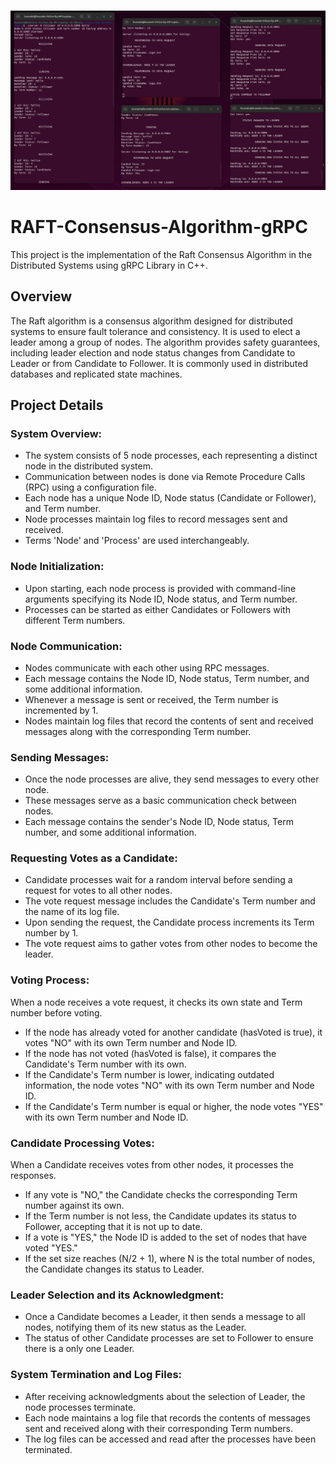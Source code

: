 ###

<p align="center">
  <img src="https://github.com/HusnainZee/RAFT-Consensus-Algorithm-gRPC/blob/main/Visualization.png" alt="RAFT Visualization" /> 
</p>

# RAFT-Consensus-Algorithm-gRPC
This project is the implementation of the Raft Consensus Algorithm in the Distributed Systems using gRPC Library in C++.

## Overview
The Raft algorithm is a consensus algorithm designed for distributed systems to ensure fault tolerance and consistency. It is used to elect a leader among a group of nodes. The algorithm provides safety guarantees, including leader election and node status changes from Candidate to Leader or from Candidate to Follower. It is commonly used in distributed databases and replicated state machines.

## Project Details
### System Overview:

- The system consists of 5 node processes, each representing a distinct node in the distributed system.
- Communication between nodes is done via Remote Procedure Calls (RPC) using a configuration file.
- Each node has a unique Node ID, Node status (Candidate or Follower), and Term number.
- Node processes maintain log files to record messages sent and received.
- Terms 'Node' and 'Process' are used interchangeably.

### Node Initialization:

- Upon starting, each node process is provided with command-line arguments specifying its Node ID, Node status, and Term number.
- Processes can be started as either Candidates or Followers with different Term numbers.

### Node Communication:

- Nodes communicate with each other using RPC messages.
- Each message contains the Node ID, Node status, Term number, and some additional information.
- Whenever a message is sent or received, the Term number is incremented by 1.
- Nodes maintain log files that record the contents of sent and received messages along with the corresponding Term number.

### Sending Messages:

- Once the node processes are alive, they send messages to every other node.
- These messages serve as a basic communication check between nodes.
- Each message contains the sender's Node ID, Node status, Term number, and some additional information.

### Requesting Votes as a Candidate:

- Candidate processes wait for a random interval before sending a request for votes to all other nodes.
- The vote request message includes the Candidate's Term number and the name of its log file.
- Upon sending the request, the Candidate process increments its Term number by 1.
- The vote request aims to gather votes from other nodes to become the leader.
 
### Voting Process:

When a node receives a vote request, it checks its own state and Term number before voting.
- If the node has already voted for another candidate (hasVoted is true), it votes "NO" with its own Term number and Node ID.
- If the node has not voted (hasVoted is false), it compares the Candidate's Term number with its own.
- If the Candidate's Term number is lower, indicating outdated information, the node votes "NO" with its own Term number and Node ID.
- If the Candidate's Term number is equal or higher, the node votes "YES" with its own Term number and Node ID.

### Candidate Processing Votes:

When a Candidate receives votes from other nodes, it processes the responses.
- If any vote is "NO," the Candidate checks the corresponding Term number against its own.
- If the Term number is not less, the Candidate updates its status to Follower, accepting that it is not up to date.
- If a vote is "YES," the Node ID is added to the set of nodes that have voted "YES."
- If the set size reaches (N/2 + 1), where N is the total number of nodes, the Candidate changes its status to Leader.


### Leader Selection and its Acknowledgment:

- Once a Candidate becomes a Leader, it then sends a message to all nodes, notifying them of its new status as the Leader.
- The status of other Candidate processes are set to Follower to ensure there is a only one Leader.

### System Termination and Log Files:

- After receiving acknowledgments about the selection of Leader, the node processes terminate.
- Each node maintains a log file that records the contents of messages sent and received along with their corresponding Term numbers.
- The log files can be accessed and read after the processes have been terminated.
